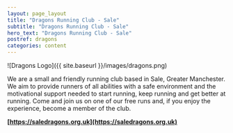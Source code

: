 ```yaml
---
layout: page_layout
title: "Dragons Running Club - Sale"
subtitle: "Dragons Running Club - Sale"
hero_text: "Dragons Running Club - Sale"
postref: dragons
categories: content
---
```


![Dragons Logo]({{ site.baseurl }}/images/dragons.png)

We are a small and friendly running club based in Sale, Greater Manchester.  We aim to provide runners of all abilities with a safe environment and the motivational support needed to start running, keep running and get better at running.
Come and join us on one of our free runs and, if you enjoy the experience, become a member of the club.

**[https://saledragons.org.uk](https://saledragons.org.uk)**

